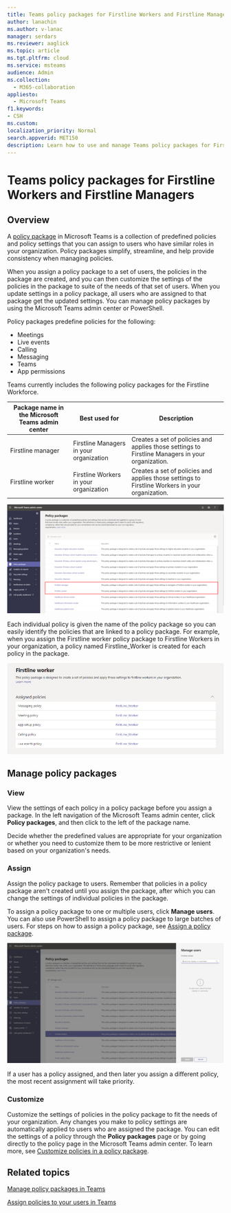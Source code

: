 ```yaml
---
title: Teams policy packages for Firstline Workers and Firstline Managers
author: lanachin
ms.author: v-lanac
manager: serdars
ms.reviewer: aaglick
ms.topic: article
ms.tgt.pltfrm: cloud
ms.service: msteams
audience: Admin
ms.collection: 
  - M365-collaboration
appliesto: 
  - Microsoft Teams
f1.keywords:
- CSH
ms.custom: 
localization_priority: Normal
search.appverid: MET150
description: Learn how to use and manage Teams policy packages for Firstline Workers and Firstline Managers in your organization.
---
```


# Teams policy packages for Firstline Workers and Firstline Managers

## Overview

A [policy package](manage-policy-packages.md) in Microsoft Teams is a collection of predefined policies and policy settings that you can assign to users who have similar roles in your organization. Policy packages simplify, streamline, and help provide consistency when managing policies.

When you assign a policy package to a set of users, the policies in the package are created, and you can then customize the settings of the policies in the package to suite of the needs of that set of users. When you update settings in a policy package, all users who are assigned to that package get the updated settings. You can manage policy packages by using the Microsoft Teams admin center or PowerShell.

Policy packages predefine policies for the following:

- Meetings
- Live events
- Calling
- Messaging
- Teams
- App permissions

Teams currently includes the following policy packages for the Firstline Workforce.

|Package name in the Microsoft Teams admin center  |Best used for|Description |
|---------|---------|---------|
|Firstline manager |Firstline Managers in your organization|Creates a set of policies and applies those settings to Firstline Managers in your organization. |
|Firstline worker |Firstline Workers in your organization|Creates a set of policies and applies those settings to Firstline Workers in your organization. |

![Screenshot of Firstline Worker and Firstline Manager policy packages](media/policy-packages-flw.png)

Each individual policy is given the name of the policy package so you can easily identify the policies that are linked to a policy package. For example, when you assign the Firstline worker policy package to Firstline Workers in your organization, a policy named Firstline_Worker is created for each policy in the package.

![Screenshot of policies in the Firstline Worker package ](media/policy-packages-flw-firstline-worker.png)

## Manage policy packages

### View

View the settings of each policy in a policy package before you assign a package. In the left navigation of the Microsoft Teams admin center, click **Policy packages**, and then click to the left of the package name.

Decide whether the predefined values are appropriate for your organization or whether you need to customize them to be more restrictive or lenient based on your organization's needs.

### Assign

Assign the policy package to users. Remember that policies in a policy package aren't created until you assign the package, after which you can change the settings of individual policies in the package. 

To assign a policy package to one or multiple users, click **Manage users**. You can also use PowerShell to assign a policy package to large batches of users. For steps on how to assign a policy package, see [Assign a policy package](manage-policy-packages.md#assign-a-policy-package).

![Screenshot of how to assign a policy package in the admin center](media/policy-packages-flw-assign.png)

If a user has a policy assigned, and then later you assign a different policy, the most recent assignment will take priority.

### Customize

Customize the settings of policies in the policy package to fit the needs of your organization. Any changes you make to policy settings are automatically applied to users who are assigned the package. You can edit the settings of a policy through the **Policy packages** page or by going directly to the policy page in the Microsoft Teams admin center. To learn more, see [Customize policies in a policy package](manage-policy-packages.md#customize-policies-in-a-policy-package).

## Related topics

[Manage policy packages in Teams](manage-policy-packages.md)

[Assign policies to your users in Teams](assign-policies.md)
